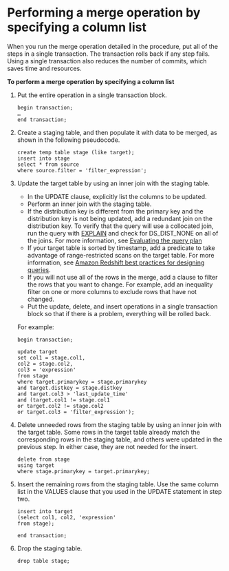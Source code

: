 # Performing a merge operation by specifying a column list<a name="merge-specify-a-column-list"></a>

When you run the merge operation detailed in the procedure, put all of the steps in a single transaction\. The transaction rolls back if any step fails\. Using a single transaction also reduces the number of commits, which saves time and resources\.

**To perform a merge operation by specifying a column list**

1. Put the entire operation in a single transaction block\. 

   ```
   begin transaction;
   … 
   end transaction;
   ```

1. Create a staging table, and then populate it with data to be merged, as shown in the following pseudocode\. 

   ```
   create temp table stage (like target); 
   insert into stage 
   select * from source 
   where source.filter = 'filter_expression';
   ```

1. Update the target table by using an inner join with the staging table\. 
   + In the UPDATE clause, explicitly list the columns to be updated\. 
   + Perform an inner join with the staging table\. 
   + If the distribution key is different from the primary key and the distribution key is not being updated, add a redundant join on the distribution key\. To verify that the query will use a collocated join, run the query with [EXPLAIN](r_EXPLAIN.md) and check for DS\_DIST\_NONE on all of the joins\. For more information, see [Evaluating the query plan](c_data_redistribution.md)
   + If your target table is sorted by timestamp, add a predicate to take advantage of range\-restricted scans on the target table\. For more information, see [Amazon Redshift best practices for designing queries](c_designing-queries-best-practices.md)\.
   + If you will not use all of the rows in the merge, add a clause to filter the rows that you want to change\. For example, add an inequality filter on one or more columns to exclude rows that have not changed\.
   + Put the update, delete, and insert operations in a single transaction block so that if there is a problem, everything will be rolled back\.

    For example: 

   ```
   begin transaction;
   
   update target 
   set col1 = stage.col1, 
   col2 = stage.col2, 
   col3 = 'expression' 
   from stage 
   where target.primarykey = stage.primarykey 
   and target.distkey = stage.distkey 
   and target.col3 > 'last_update_time' 
   and (target.col1 != stage.col1 
   or target.col2 != stage.col2 
   or target.col3 = 'filter_expression');
   ```

1. Delete unneeded rows from the staging table by using an inner join with the target table\. Some rows in the target table already match the corresponding rows in the staging table, and others were updated in the previous step\. In either case, they are not needed for the insert\. 

   ```
   delete from stage 
   using target 
   where stage.primarykey = target.primarykey;
   ```

1. Insert the remaining rows from the staging table\. Use the same column list in the VALUES clause that you used in the UPDATE statement in step two\. 

   ```
   insert into target
   (select col1, col2, 'expression'
   from stage);
   
   end transaction;
   ```

1. Drop the staging table\. 

   ```
   drop table stage;
   ```